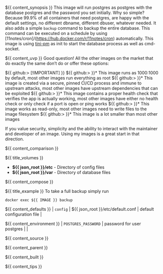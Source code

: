 ${{ content_synopsis }} This image will run postgres as postgres with the database postgres and the password you set initially. Why so simple? Because 99.9% of all containers that need postgres, are happy with the default settings, no different dbname, different dbuser, whatever needed. It also adds a simple `backup` command to backup the entire database. This command can be executed on a schedule by using [11notes/cron]/(https://hub.docker.com/r/11notes/cron) automatically. This image is using [tini-pm](https://github.com/11notes/go-tini-pm) as init to start the database process as well as cmd-socket.

${{ content_uvp }} Good question! All the other images on the market that do exactly the same don’t do or offer these options:

${{ github:> [!IMPORTANT] }}
${{ github:> }}* This image runs as 1000:1000 by default, most other images run everything as root
${{ github:> }}* This image is created via a secure, pinned CI/CD process and immune to upstream attacks, most other images have upstream dependencies that can be exploited
${{ github:> }}* This image contains a proper health check that verifies the app is actually working, most other images have either no health check or only check if a port is open or ping works
${{ github:> }}* This image works as read-only, most other images need to write files to the image filesystem
${{ github:> }}* This image is a lot smaller than most other images

If you value security, simplicity and the ability to interact with the maintainer and developer of an image. Using my images is a great start in that direction.

${{ content_comparison }}
 
${{ title_volumes }}
* **${{ json_root }}/etc** - Directory of config files
* **${{ json_root }}/var** - Directory of database files

${{ content_compose }}

${{ title_example }}
To take a full backup simply run
```shell
docker exec ${{ IMAGE }} backup
```

${{ content_defaults }}
| `config` | ${{ json_root }}/etc/default.conf | default configuration file |

${{ content_environment }}
| `POSTGRES_PASSWORD` | password for user postgres |  |

${{ content_source }}

${{ content_parent }}

${{ content_built }}

${{ content_tips }}